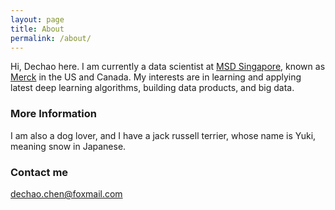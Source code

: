 ```yaml
---
layout: page
title: About
permalink: /about/
---
```


Hi, Dechao here. I am currently a data scientist at [MSD Singapore](http://www.msd-singapore.com/home/), known as [Merck](http://www.merck.com/index.html) in the US and Canada. My interests are in learning and applying latest deep learning algorithms, building data products, and big data.

### More Information

I am also a dog lover, and I have a jack russell terrier, whose name is Yuki, meaning snow in Japanese.

### Contact me

[dechao.chen@foxmail.com](mailto:dechao.chen@foxmail)